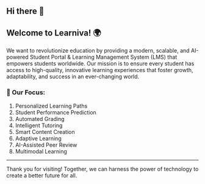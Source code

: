 ## Hi there 👋


## Welcome to Learniva! 🌍


We want to revolutionize education by providing a modern, scalable, and AI-powered Student Portal & Learning Management System (LMS) that empowers students worldwide. 
Our mission is to ensure every student has access to high-quality, innovative learning experiences that foster growth, adaptability, and success in an ever-changing world.

### 🚀 Our Focus:

1. Personalized Learning Paths
2. Student Performance Prediction
3. Automated Grading
4. Intelligent Tutoring
5. Smart Content Creation
6. Adaptive Learning
7. AI-Assisted Peer Review
8. Multimodal Learning



---

Thank you for visiting! Together, we can harness the power of technology to create a better future for all.
